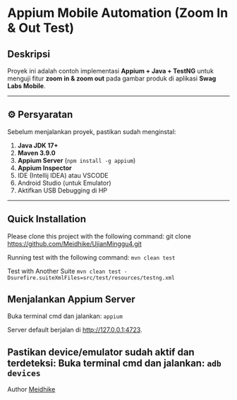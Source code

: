 # Appium Mobile Automation (Zoom In & Out Test)

##  Deskripsi
Proyek ini adalah contoh implementasi **Appium + Java + TestNG** untuk menguji fitur **zoom in & zoom out** pada gambar produk di aplikasi **Swag Labs Mobile**.

---

## ⚙️ Persyaratan
Sebelum menjalankan proyek, pastikan sudah menginstal:
1. **Java JDK 17+**
2. **Maven 3.9.0** 
3. **Appium Server** (`npm install -g appium`)
4. **Appium Inspector**
5. IDE (Intellij IDEA) atau VSCODE
6. Android Studio (untuk Emulator) 
7. Aktifkan USB Debugging di HP 

---
## Quick Installation
Please clone this project with the following command:
git clone <https://github.com/Meidhike/UjianMinggu4.git>

Running test with the following command:
`mvn clean test`

Test with Another Suite
`mvn clean test -Dsurefire.suiteXmlFiles=src/test/resources/testng.xml`

## Menjalankan Appium Server
Buka terminal cmd dan jalankan:
`appium`

Server default berjalan di http://127.0.0.1:4723.


Pastikan device/emulator sudah aktif dan terdeteksi:
Buka terminal cmd dan jalankan:
`adb devices`
---


Author
[Meidhike](https://github.com/Meidhike/UjianMinggu4#)
